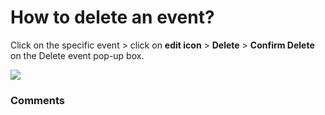 # How to delete an event?

<p class="no-margin">Click on the specific event &gt; click on <b>edit icon</b> &gt; <b>Delete</b> &gt; <b>Confirm Delete</b> on the Delete event pop-up box.</p>
<p class="no-margin"></p>
<div class="intercom-container"><img src="https://teams-pro.intercom-attachments-1.com/i/o/664844611/ecb7a126e9a368c279e6723a/how_to_delete_an_event.png"></div>

### Comments

<Comments />
